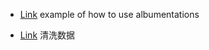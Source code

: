 - [Link](https://www.kaggle.com/stalkermustang/pytorch-pretraiedmodels-se-resnext101-baseline)
example of how to use albumentations

- [Link](https://www.kaggle.com/apryor6/detailed-cleaning-visualization-python)
清洗数据


